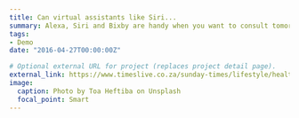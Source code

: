 ```yaml
---
title: Can virtual assistants like Siri...
summary: Alexa, Siri and Bixby are handy when you want to consult tomorrow's weather forecast, find the nearest open...
tags:
- Demo
date: "2016-04-27T00:00:00Z"

# Optional external URL for project (replaces project detail page).
external_link: https://www.timeslive.co.za/sunday-times/lifestyle/health-and-sex/2020-01-31-can-virtual-assistants-like-siri-help-you-stop-smoking-and-drinking/
image:
  caption: Photo by Toa Heftiba on Unsplash
  focal_point: Smart
---
```

